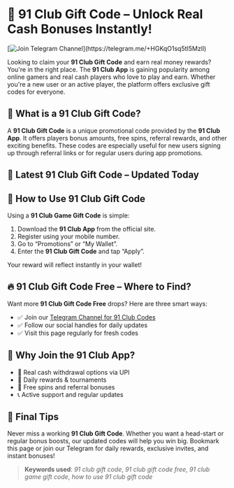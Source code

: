 # 🎁 91 Club Gift Code – Unlock Real Cash Bonuses Instantly!
[![Join Telegram Channel](https://media-hosting.imagekit.io/3b4dadb61310482f/Blue%20Gaming%20Channel%20YouTube%20Channel%20Art.png?Expires=1840650941&Key-Pair-Id=K2ZIVPTIP2VGHC&Signature=CiA7j9sT~CzN-kiyD0ZThiKxwJykJhhOP~rOrItuUGUFJYC96xKRhSMGSJZqgbS8S0wV0XpXlxg33PxeMz2TFpXi09QDOYyvWno4hvCm8XEjCi5KDyrjc~lsNuCsCdsJkydYiewDNO7RRP3pPf7RGicylxe2MfkKGYGEOJvi~KWK8pAJKsqm7iFMHNRWUHNCJ3qfHPrFPHd8VS32vOe70a-2NR5QFaGYnsp2-poMjZShpZr4GSm-XORQH2jxlVSFjN2GpmpMEaVS4zO9QU56LIZ5V~6RVr4nIGGTnrcS3JZcb8XgVSdTo1Mg0YrsC6IVklVo~wL78pO7wB3IFFK-4w__)](https://telegram.me/+HGKqO1sq5tI5Mzll)

Looking to claim your **91 Club Gift Code** and earn real money rewards? You're in the right place. The **91 Club App** is gaining popularity among online gamers and real cash players who love to play and earn. Whether you're a new user or an active player, the platform offers exclusive gift codes for everyone.

## 🤑 What is a 91 Club Gift Code?

A **91 Club Gift Code** is a unique promotional code provided by the **91 Club App**. It offers players bonus amounts, free spins, referral rewards, and other exciting benefits. These codes are especially useful for new users signing up through referral links or for regular users during app promotions.

## 🎯 Latest 91 Club Gift Code – Updated Today

## 🚀 How to Use 91 Club Gift Code

Using a **91 Club Game Gift Code** is simple:

1. Download the **91 Club App** from the official site.
2. Register using your mobile number.
3. Go to “Promotions” or “My Wallet”.
4. Enter the **91 Club Gift Code** and tap “Apply”.

Your reward will reflect instantly in your wallet!

## 🔥 91 Club Gift Code Free – Where to Find?

Want more **91 Club Gift Code Free** drops? Here are three smart ways:

- ✅ Join our [Telegram Channel for 91 Club Codes](https://telegram.me/+HGKqO1sq5tI5Mzll)  
- ✅ Follow our social handles for daily updates  
- ✅ Visit this page regularly for fresh codes  

## 📣 Why Join the 91 Club App?

- 💸 Real cash withdrawal options via UPI  
- 🎁 Daily rewards & tournaments  
- 🔁 Free spins and referral bonuses  
- 📞 Active support and regular updates  

## 📌 Final Tips

Never miss a working **91 Club Gift Code**. Whether you want a head-start or regular bonus boosts, our updated codes will help you win big. Bookmark this page or join our Telegram for daily rewards, exclusive invites, and instant bonuses!

> **Keywords used**: *91 club gift code*, *91 club gift code free*, *91 club game gift code*, *how to use 91 club gift code*
